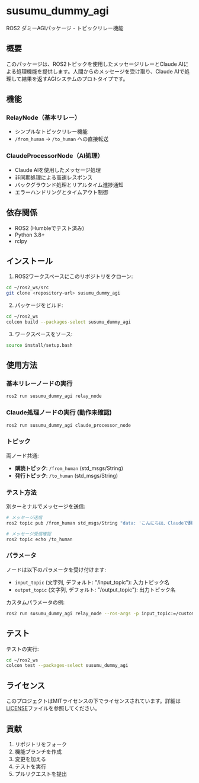 # susumu_dummy_agi

ROS2 ダミーAGIパッケージ - トピックリレー機能

## 概要

このパッケージは、ROS2トピックを使用したメッセージリレーとClaude AIによる処理機能を提供します。人間からのメッセージを受け取り、Claude AIで処理して結果を返すAGIシステムのプロトタイプです。

## 機能

### RelayNode（基本リレー）
- シンプルなトピックリレー機能
- `/from_human` → `/to_human` への直接転送

### ClaudeProcessorNode（AI処理）
- Claude AIを使用したメッセージ処理
- 非同期処理による高速レスポンス
- バックグラウンド処理とリアルタイム進捗通知
- エラーハンドリングとタイムアウト制御

## 依存関係

- ROS2 (Humbleでテスト済み)
- Python 3.8+
- rclpy

## インストール

1. ROS2ワークスペースにこのリポジトリをクローン:
```bash
cd ~/ros2_ws/src
git clone <repository-url> susumu_dummy_agi
```

2. パッケージをビルド:
```bash
cd ~/ros2_ws
colcon build --packages-select susumu_dummy_agi
```

3. ワークスペースをソース:
```bash
source install/setup.bash
```

## 使用方法

### 基本リレーノードの実行

```bash
ros2 run susumu_dummy_agi relay_node
```

### Claude処理ノードの実行 (動作未確認)

```bash
ros2 run susumu_dummy_agi claude_processor_node
```

### トピック

両ノード共通:
- **購読トピック**: `/from_human` (std_msgs/String)
- **発行トピック**: `/to_human` (std_msgs/String)

### テスト方法

別ターミナルでメッセージを送信:
```bash
# メッセージ送信
ros2 topic pub /from_human std_msgs/String "data: 'こんにちは、Claudeで翻訳してください'"

# メッセージ受信確認
ros2 topic echo /to_human
```

### パラメータ

ノードは以下のパラメータを受け付けます:
- `input_topic` (文字列, デフォルト: "/input_topic"): 入力トピック名
- `output_topic` (文字列, デフォルト: "/output_topic"): 出力トピック名

カスタムパラメータの例:
```bash
ros2 run susumu_dummy_agi relay_node --ros-args -p input_topic:=/custom_input -p output_topic:=/custom_output
```

## テスト

テストの実行:
```bash
cd ~/ros2_ws
colcon test --packages-select susumu_dummy_agi
```

## ライセンス

このプロジェクトはMITライセンスの下でライセンスされています。詳細は[LICENSE](LICENSE)ファイルを参照してください。

## 貢献

1. リポジトリをフォーク
2. 機能ブランチを作成
3. 変更を加える
4. テストを実行
5. プルリクエストを提出